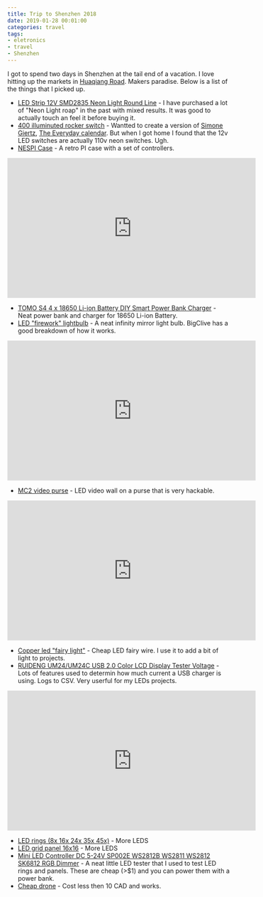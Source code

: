 ```yaml
---
title: Trip to Shenzhen 2018
date: 2019-01-28 00:01:00
categories: travel
tags: 
- eletronics
- travel
- Shenzhen
---
```


I got to spend two days in Shenzhen at the tail end of a vacation. I love hitting up the markets in [Huaqiang Road](https://goo.gl/maps/anWCCQarAC82). Makers paradise. Below is a list of the things that I picked up.  

- [LED Strip 12V SMD2835 Neon Light Round Line](https://www.aliexpress.com/item/LED-Strip-12V-SMD2835-Neon-Light-Round-Line-Low-Voltage-Flexible-Indoor-Outdoor-Waterproof-Soft-Light/32890285361.html) - I have purchased a lot of "Neon Light roap" in the past with mixed results. It was good to actually touch an feel it before buying it.
- [400 illuminuted rocker switch](https://www.aliexpress.com/item/1pcs-12V-LED-illuminuted-rocker-switch-20A-12V-push-button-switch-Car-button-lights-ON-OFF/1000005695013.html) - Wantted to create a version of [Simone Giertz](https://twitter.com/SimoneGiertz/status/825818138147033088), [The Everyday calendar](https://www.kickstarter.com/projects/simonegiertz/the-every-day-calendar). But when I got home I found that the 12v LED switches are actually 110v neon switches. Ugh.
- [NESPI Case](https://www.youtube.com/watch?v=w0kmd7kwRjo) - A retro PI case with a set of controllers.

<iframe width="560" height="315" src="https://www.youtube.com/embed/w0kmd7kwRjo" frameborder="0" allow="accelerometer; autoplay; encrypted-media; gyroscope; picture-in-picture" allowfullscreen></iframe>

- [TOMO S4 4 x 18650 Li-ion Battery DIY Smart Power Bank Charger](https://www.tomopowerbank.com/shop/tomo-s4/) - Neat power bank and charger for 18650 Li-ion Battery.
- [LED "firework" lightbulb](https://www.youtube.com/watch?v=DTsMdf5DaPU) - A neat infinity mirror light bulb. BigClive has a good breakdown of how it works.

<iframe width="560" height="315" src="https://www.youtube.com/embed/DTsMdf5DaPU" frameborder="0" allow="accelerometer; autoplay; encrypted-media; gyroscope; picture-in-picture" allowfullscreen></iframe>

- [MC2 video purse](https://www.youtube.com/watch?v=CyLCwa2mneY) - LED video wall on a purse that is very hackable.

<iframe width="560" height="315" src="https://www.youtube.com/embed/CyLCwa2mneY" frameborder="0" allow="accelerometer; autoplay; encrypted-media; gyroscope; picture-in-picture" allowfullscreen></iframe>

- [Copper led "fairy light"](https://www.youtube.com/watch?v=DoRbHYJAwis) - Cheap LED fairy wire. I use it to add a bit of light to projects.
- [RUIDENG UM24/UM24C USB 2.0 Color LCD Display Tester Voltage](https://www.youtube.com/watch?v=nP0DaCQyF5E) - Lots of features used to determin how much current a USB charger is using. Logs to CSV. Very userful for my LEDs projects.

<iframe width="560" height="315" src="https://www.youtube.com/embed/nP0DaCQyF5E" frameborder="0" allow="accelerometer; autoplay; encrypted-media; gyroscope; picture-in-picture" allowfullscreen></iframe>

- [LED rings (8x 16x 24x 35x 45x)](https://www.aliexpress.com/item/Addressable-WS2812B-pixel-Ring-1-8-16-24-35-45-LEDs-WS2812-5050-RGB-LED-Ring/32957371364.html) - More LEDS
- [LED grid panel 16x16](https://www.aliexpress.com/item/ws2812b-panel-chip-8-8-8-16-16-16-8-32-pixels-ws2812-full-color-panel/32390846029.html) - More LEDS
- [Mini LED Controller DC 5-24V SP002E WS2812B WS2811 WS2812 SK6812 RGB Dimmer](https://www.aliexpress.com/item/Mini-LED-Controller-DC-5-24V-SP002E-WS2812B-WS2811-WS2812-SK6812-RGB-Dimmer-3key-Pixel-LED/32911704465.html) - A neat little LED tester that I used to test LED rings and panels. These are cheap (>$1) and you can power them with a power bank.
- [Cheap drone](https://www.aliexpress.com/item/2018-New-2-4G-6-Axis-Mini-Drones-with-Camera-HD-Altitude-Hold-RC-Helicopter-Profissional/32894551209.html) - Cost less then 10 CAD and works.